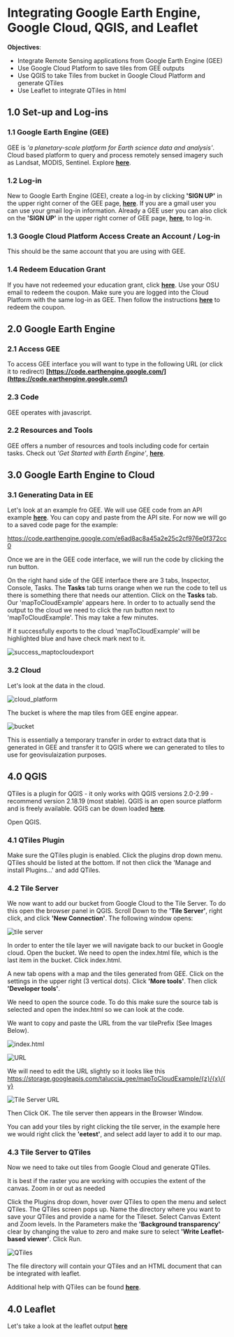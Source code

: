 # Integrating Google Earth Engine, Google Cloud, QGIS, and Leaflet



**Objectives**:

- Integrate Remote Sensing applications from Google Earth Engine (GEE)
- Use Google Cloud Platform to save tiles from GEE outputs 
- Use QGIS to take Tiles from bucket in Google Cloud Platform and generate QTiles 
- Use Leaflet to integrate QTiles in html



## 1.0 Set-up and Log-ins

### 1.1 Google Earth Engine (GEE)

GEE is *'a planetary-scale platform for Earth science data and analysis'*. Cloud based platform to query and process remotely sensed imagery such as Landsat, MODIS, Sentinel. Explore **[here](https://earthengine.google.com/)**.

### 1.2 Log-in

New to Google Earth Engine (GEE), create a log-in by clicking **'SIGN UP'** in the upper right corner of the GEE page,  **[here](https://earthengine.google.com/)**. If you are a gmail user you can use your gmail log-in information. Already a GEE user you can also click on the **'SIGN UP'** in the upper right corner of GEE page,  **[here](https://earthengine.google.com/)**, to log-in.

### 1.3 Google Cloud Platform Access Create an Account / Log-in

This should be the same account that you are using with GEE.

### 1.4 Redeem Education Grant

If you have not redeemed your education grant, click **[here](https://google.secure.force.com/GCPEDU/?cid=d0GOdFV%2BTF1xdIizooBa1z8ehdyk91t3C51Dsuzk3BOlTJYPq0BfaE4gxD7ysKNK/)**. Use your OSU email to redeem the coupon. Make sure you are logged into the Cloud Platform with the same log-in as GEE. Then follow the instructions  **[here](https://console.cloud.google.com/education)** to redeem the coupon.

## 2.0 Google Earth Engine 

### 2.1 Access GEE

To access GEE interface you will want to type in the following URL (or click it to redirect)  **[https://code.earthengine.google.com/](https://code.earthengine.google.com/)**

### 2.3 Code

GEE operates with javascript.

### 2.2 Resources and Tools

GEE offers a number of resources and tools including code for certain tasks. Check out *'Get Started with Earth Engine'*,  **[here](https://developers.google.com/earth-engine/getstarted)**. 

## 3.0 Google Earth Engine to Cloud

### 3.1 Generating Data in EE

Let's look at an example fro GEE.  We will use GEE code from an API example **[here](https://developers.google.com/earth-engine/exporting)**. You can copy and paste from the API site. For now we will go to a saved code page for the example:

https://code.earthengine.google.com/e6ad8ac8a45a2e25c2cf976e0f372cc0

Once we are in the GEE code interface, we will run the code by clicking the run button. 

On the right hand side of the GEE interface there are 3 tabs, Inspector, Console, Tasks. The **Tasks** tab turns orange when we run the code to tell us there is something there that needs our attention.  Click on the **Tasks** tab. Our 'mapToCloudExample' appears here. In order to to actually send the output to the cloud we need to click the run button next to 'mapToCloudExample'. This may take a few minutes.

If it successfully exports to the cloud 'mapToCloudExample' will be highlighted blue and have check mark next to it.

![success_maptocloudexport](https://github.com/taluccia/earthengine.cloud.qgis.leaflet/blob/master/images/success_maptocloudexport.JPG)



### 3.2 Cloud

Let's look at the data in the cloud.

![cloud_platform](https://github.com/taluccia/earthengine.cloud.qgis.leaflet/blob/master/images/cloud_platform.JPG)

The bucket is where the map tiles from GEE engine appear.

![bucket](https://github.com/taluccia/earthengine.cloud.qgis.leaflet/blob/master/images/bucket.JPG)



This is essentially a temporary transfer in order to extract data that is generated in GEE and transfer it to QGIS where we can generated to tiles to use for geovisulaization purposes.



## 4.0 QGIS

QTiles is a plugin for QGIS - it only works with QGIS versions 2.0-2.99 - recommend version 2.18.19 (most stable). QGIS is an open source platform and is freely available. QGIS can be down loaded **[here](https://qgis.org/en/site/forusers/download.html#)**.

Open QGIS. 

### 4.1 QTiles Plugin

Make sure the QTiles plugin is enabled. Click the plugins drop down menu. QTiles should be listed at the bottom. If not then click the 'Manage and install Plugins...' and add QTiles.

### 4.2 Tile Server

We now want to add our bucket from Google Cloud to the Tile Server. To do this open the browser panel in QGIS. Scroll Down to the **'Tile Server'**, right click, and click **'New Connection'**. The following window opens:

![tile server](https://github.com/taluccia/earthengine.cloud.qgis.leaflet/blob/master/images/tileserver_newconnection.JPG)

In order to enter the tile layer we will navigate back to our bucket in Google cloud. Open the bucket. We need to open the index.html file, which is the last item in the bucket. Click index.html.

A new tab opens with a map and the tiles generated from GEE. Click on the settings in the upper right (3 vertical dots). Click **'More tools'**. Then click **'Developer tools'**. 

We need to open the source code. To do this make sure the source tab is selected and open the index.html so we can look at the code. 

We want to copy and paste the URL from the var tilePrefix (See Images Below).

![index.html](https://github.com/taluccia/earthengine.cloud.qgis.leaflet/blob/master/images/index_code.JPG)

![URL](https://github.com/taluccia/earthengine.cloud.qgis.leaflet/blob/master/images/index_code_tileprefix.JPG)



We will need to edit the URL slightly so it looks like this https://storage.googleapis.com/taluccia_gee/mapToCloudExample/{z}/{x}/{y}

![Tile Server URL](https://github.com/taluccia/earthengine.cloud.qgis.leaflet/blob/master/images/tileserver_newconnection_URL.JPG)

Then Click OK. The tile server then appears in the Browser Window. 

You can add your tiles by right clicking the tile server, in the example here we would right click the **'eetest'**, and select add layer to add it to our map.

### 4.3 Tile Server to QTiles

Now we need to take out tiles from Google Cloud and generate QTiles. 

It is best if the raster you are working with occupies the extent of the canvas. Zoom in or out as needed

Click the Plugins drop down, hover over QTiles to open the menu and select QTiles. The QTiles screen pops up.  Name the directory where you want to save your QTiles and provide a name for the Tileset. Select Canvas Extent and Zoom levels. In the Parameters make the **'Background transparency'** clear by changing the value to zero and make sure to select **'Write Leaflet-based viewer'**. Click Run.

![QTiles](https://github.com/taluccia/earthengine.cloud.qgis.leaflet/blob/master/images/qtiles_to_leaflet.JPG)



The file directory will contain your QTiles and an HTML document that can be integrated with leaflet. 

Additional help with QTiles can be found **[here](http://felix.rohrba.ch/en/2017/easily-add-tilemap-layers-qgis/)**.



## 4.0 Leaflet

Let's take a look at the leaflet output **[here](earthengine.cloud.qgis.leaflet/assets/eetest.html)**

